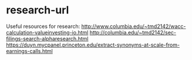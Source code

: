 # research-url

Useful resources for research:
http://www.columbia.edu/~tmd2142/wacc-calculation-valueinvesting-io.html
http://columbia.edu/~tmd2142/sec-filings-search-alpharesearch.html
https://duyn.mycpanel.princeton.edu/extract-synonyms-at-scale-from-earnings-calls.html
